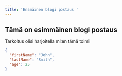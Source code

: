 ```yaml
---
title: 'Ensmäinen blogi postaus '
---
```


## Tämä on esimmäinen blogi postaus 
Tarkoitus olisi harjoitella miten tämä toimii 

```json
{
  "firstName": "John",
  "lastName": "Smith",
  "age": 25
}
```